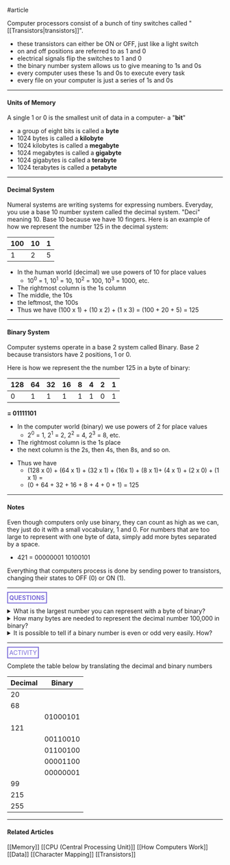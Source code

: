 #article 

Computer processors consist of a bunch of tiny switches called "[[Transistors|transistors]]".
* these transistors can either be ON or OFF, just like a light switch
* on and off positions are referred to as 1 and 0
* electrical signals flip the switches to 1 and 0
* the binary number system allows us to give meaning to 1s and 0s
* every computer uses these 1s and 0s to execute every task
* every file on your computer is just a series of 1s and 0s

---
#### Units of Memory

A single 1 or 0 is the smallest unit of data in a computer- a "**bit**"
* a group of eight bits is called a **byte**
* 1024 bytes is called a **kilobyte**
* 1024 kilobytes is called a **megabyte**
* 1024 megabytes is called a **gigabyte**
* 1024 gigabytes is called a **terabyte**
* 1024 terabytes is called a **petabyte**

---
#### Decimal System

Numeral systems are writing systems for expressing numbers. Everyday, you use a base 10 number system called the decimal system. "Deci" meaning 10. Base 10 because we have 10 fingers. Here is an example of how we represent the number 125 in the decimal system:

| 100 | 10  | 1   |
| --- | --- | --- |
| 1   | 2   | 5   |

* In the human world (decimal) we use powers of 10 for place values
	* 10<sup>0</sup> = 1, 10<sup>1</sup> = 10, 10<sup>2</sup> = 100, 10<sup>3</sup> = 1000, etc.
* The rightmost column is the 1s column
* The middle, the 10s
* the leftmost, the 100s
* Thus we have (100 x 1) + (10 x 2) + (1 x 3) = (100 + 20 + 5) = 125

---
#### Binary System

Computer systems operate in a base 2 system called Binary. Base 2 because transistors have 2 positions, 1 or 0. 

Here is how we represent the the number 125 in a byte of binary:

| 128 | 64  | 32  | 16  | 8   | 4   | 2   | 1   |
| --- | --- | --- | --- | --- | --- | --- | --- |
| 0   | 1   | 1   | 1   | 1   | 1   | 0   | 1   |

**= 01111101**

-   In the computer world (binary) we use powers of 2 for place values
    - 2<sup>0</sup> = 1, 2<sup>1</sup> = 2, 2<sup>2</sup> = 4, 2<sup>3</sup> = 8, etc.
- The rightmost column is the 1s place
- the next column is the 2s, then 4s, then 8s, and so on.
* Thus we have 
	* (128 x 0) + (64 x 1) + (32 x 1) + (16x 1) + (8 x 1)+ (4 x 1) + (2 x 0) + (1 x 1) =
	* (0 + 64 + 32 + 16 + 8 + 4 + 0 + 1) = 125

---
#### Notes

Even though computers only use binary, they can count as high as we can, they just do it with a small vocabulary, 1 and 0.  For numbers that are too large to represent with one byte of data, simply add more bytes separated by a space.
* 421 = 00000001 10100101

Everything that computers process is done by sending power to transistors, changing their states to OFF (0) or ON (1).

<hr>

**<span style="color: #7b6cd9; border: 2px solid #7b6cd9; padding: 3px">QUESTIONS</span>**

<details>
	<summary>What is the largest number you can represent with a byte of binary?</summary>
		<p style="font-style: italic">11111111 = 255</p>
</details>


<details>
	<summary>How many bytes are needed to represent the decimal number 100,000 in binary?</summary>
		<p style="font-style: italic">00000001 10000110 10100000 = 3 bytes</p>
</details>


<details>
	<summary>It is possible to tell if a binary number is even or odd very easily. How?</summary>
		<p style="font-style: italic">If the rightmost digit is a one, the number is odd. If its a zero, its even.</p>
</details>

<hr>

<span style="color: #7b6cd9; border: 2px solid #7b6cd9; padding: 3px">ACTIVITY</span>

Complete the table below by translating the decimal and binary numbers

| Decimal | Binary   |
| ------- | -------- |
| 20      |          |
| 68      |          |
|         | 01000101 |
| 121     |          |
|         | 00110010 |
|         | 01100100 |
|         | 00001100 |
|         | 00000001 |
| 99      |          |
| 215     |          |
| 255     |          |

---
#### Related Articles

[[Memory]]
[[CPU  (Central Processing Unit)]]
[[How Computers Work]]
[[Data]]
[[Character Mapping]]
[[Transistors]]
